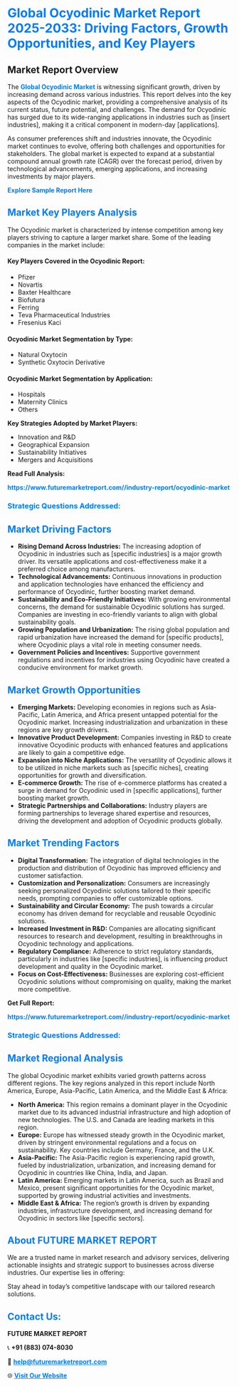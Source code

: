 <h1 style="color: #007BFF;">Global Ocyodinic Market Report 2025-2033: Driving Factors, Growth Opportunities, and Key Players</h1>

<section id="overview">
<h2>Market Report Overview</h2>
<p>The <a href="https://www.futuremarketreport.com//industry-report/ocyodinic-market" style="color: #007BFF; text-decoration: none;"><strong>Global Ocyodinic Market</strong></a> is witnessing significant growth, driven by increasing demand across various industries. This report delves into the key aspects of the Ocyodinic market, providing a comprehensive analysis of its current status, future potential, and challenges. The demand for Ocyodinic has surged due to its wide-ranging applications in industries such as [insert industries], making it a critical component in modern-day [applications].</p>
<p>As consumer preferences shift and industries innovate, the Ocyodinic market continues to evolve, offering both challenges and opportunities for stakeholders. The global market is expected to expand at a substantial compound annual growth rate (CAGR) over the forecast period, driven by technological advancements, emerging applications, and increasing investments by major players.</p>
</section>

<section id="overview">
<p><a href="https://www.futuremarketreport.com//request-sample/reportId=88363" style="color: #007BFF; text-decoration: none;"><strong>Explore Sample Report Here</strong></a></p>
</section>

<section id="key-players">
<h2 style="color: #007BFF;">Market Key Players Analysis</h2>
<p>The Ocyodinic market is characterized by intense competition among key players striving to capture a larger market share. Some of the leading companies in the market include:</p>
<h4>Key Players Covered in the Ocyodinic Report:</h4>
<ul><li>Pfizer</li><li>Novartis</li><li>Baxter Healthcare</li><li>Biofutura</li><li>Ferring</li><li>Teva Pharmaceutical Industries</li><li>Fresenius Kaci</li></ul>
<h4>Ocyodinic Market Segmentation by Type:</h4>
<ul><li>Natural Oxytocin</li><li>Synthetic Oxytocin Derivative</li></ul>

<h4>Ocyodinic Market Segmentation by Application:</h4>
<ul><li>Hospitals</li><li>Maternity Clinics</li><li>Others</li></ul>
<p><strong>Key Strategies Adopted by Market Players:</strong></p>
<ul>
<li>Innovation and R&D</li>
<li>Geographical Expansion</li>
<li>Sustainability Initiatives</li>
<li>Mergers and Acquisitions</li>
</ul>
</section>

<section>
<p><strong>Read Full Analysis: </strong></p><a href="https://www.futuremarketreport.com//industry-report/ocyodinic-market" style="color: #007BFF; text-decoration: none;"><strong>https://www.futuremarketreport.com//industry-report/ocyodinic-market</strong></a>
<h3 style="color: #007BFF;">Strategic Questions Addressed:</h3>
</section>

<section id="driving-factors">
<h2 style="color: #007BFF;">Market Driving Factors</h2>
<ul>
<li><strong>Rising Demand Across Industries:</strong> The increasing adoption of Ocyodinic in industries such as [specific industries] is a major growth driver. Its versatile applications and cost-effectiveness make it a preferred choice among manufacturers.</li>
<li><strong>Technological Advancements:</strong> Continuous innovations in production and application technologies have enhanced the efficiency and performance of Ocyodinic, further boosting market demand.</li>
<li><strong>Sustainability and Eco-Friendly Initiatives:</strong> With growing environmental concerns, the demand for sustainable Ocyodinic solutions has surged. Companies are investing in eco-friendly variants to align with global sustainability goals.</li>
<li><strong>Growing Population and Urbanization:</strong> The rising global population and rapid urbanization have increased the demand for [specific products], where Ocyodinic plays a vital role in meeting consumer needs.</li>
<li><strong>Government Policies and Incentives:</strong> Supportive government regulations and incentives for industries using Ocyodinic have created a conducive environment for market growth.</li>
</ul>
</section>

<section id="growth-opportunities">
<h2 style="color: #007BFF;">Market Growth Opportunities</h2>
<ul>
<li><strong>Emerging Markets:</strong> Developing economies in regions such as Asia-Pacific, Latin America, and Africa present untapped potential for the Ocyodinic market. Increasing industrialization and urbanization in these regions are key growth drivers.</li>
<li><strong>Innovative Product Development:</strong> Companies investing in R&D to create innovative Ocyodinic products with enhanced features and applications are likely to gain a competitive edge.</li>
<li><strong>Expansion into Niche Applications:</strong> The versatility of Ocyodinic allows it to be utilized in niche markets such as [specific niches], creating opportunities for growth and diversification.</li>
<li><strong>E-commerce Growth:</strong> The rise of e-commerce platforms has created a surge in demand for Ocyodinic used in [specific applications], further boosting market growth.</li>
<li><strong>Strategic Partnerships and Collaborations:</strong> Industry players are forming partnerships to leverage shared expertise and resources, driving the development and adoption of Ocyodinic products globally.</li>
</ul>
</section>

<section id="trending-factors">
<h2 style="color: #007BFF;">Market Trending Factors</h2>
<ul>
<li><strong>Digital Transformation:</strong> The integration of digital technologies in the production and distribution of Ocyodinic has improved efficiency and customer satisfaction.</li>
<li><strong>Customization and Personalization:</strong> Consumers are increasingly seeking personalized Ocyodinic solutions tailored to their specific needs, prompting companies to offer customizable options.</li>
<li><strong>Sustainability and Circular Economy:</strong> The push towards a circular economy has driven demand for recyclable and reusable Ocyodinic solutions.</li>
<li><strong>Increased Investment in R&D:</strong> Companies are allocating significant resources to research and development, resulting in breakthroughs in Ocyodinic technology and applications.</li>
<li><strong>Regulatory Compliance:</strong> Adherence to strict regulatory standards, particularly in industries like [specific industries], is influencing product development and quality in the Ocyodinic market.</li>
<li><strong>Focus on Cost-Effectiveness:</strong> Businesses are exploring cost-efficient Ocyodinic solutions without compromising on quality, making the market more competitive.</li>
</ul>
</section>

<section>
<p><strong>Get Full Report: </strong></p><a href="https://www.futuremarketreport.com//industry-report/ocyodinic-market" style="color: #007BFF; text-decoration: none;"><strong>https://www.futuremarketreport.com//industry-report/ocyodinic-market</strong></a>
<h3 style="color: #007BFF;">Strategic Questions Addressed:</h3>
</section>


<section id="regional-analysis">
<h2 style="color: #007BFF;">Market Regional Analysis</h2>
<p>The global Ocyodinic market exhibits varied growth patterns across different regions. The key regions analyzed in this report include North America, Europe, Asia-Pacific, Latin America, and the Middle East & Africa:</p>
<ul>
<li><strong>North America:</strong> This region remains a dominant player in the Ocyodinic market due to its advanced industrial infrastructure and high adoption of new technologies. The U.S. and Canada are leading markets in this region.</li>
<li><strong>Europe:</strong> Europe has witnessed steady growth in the Ocyodinic market, driven by stringent environmental regulations and a focus on sustainability. Key countries include Germany, France, and the U.K.</li>
<li><strong>Asia-Pacific:</strong> The Asia-Pacific region is experiencing rapid growth, fueled by industrialization, urbanization, and increasing demand for Ocyodinic in countries like China, India, and Japan.</li>
<li><strong>Latin America:</strong> Emerging markets in Latin America, such as Brazil and Mexico, present significant opportunities for the Ocyodinic market, supported by growing industrial activities and investments.</li>
<li><strong>Middle East & Africa:</strong> The region’s growth is driven by expanding industries, infrastructure development, and increasing demand for Ocyodinic in sectors like [specific sectors].</li>
</ul>
</section>

<footer>
<h2 style="color: #007BFF;">About FUTURE MARKET REPORT</h2>
<p>We are a trusted name in market research and advisory services, delivering actionable insights and strategic support to businesses across diverse industries. Our expertise lies in offering:</p>

<p>Stay ahead in today’s competitive landscape with our tailored research solutions.</p>

<h2 style="color: #007BFF;">Contact Us:</h2>
<p><strong>FUTURE MARKET REPORT</strong></p>
<p>📞 <strong>+91 (883) 074-8030</strong></p>
<p>📧 <strong><a href="mailto:help@futuremarketreport.com" style="color: #007BFF;">help@futuremarketreport.com</a></strong></p>
<p>🌐 <strong><a href="https://www.futuremarketreport.com/" style="color: #007BFF;">Visit Our Website</a></strong></p>
</footer>